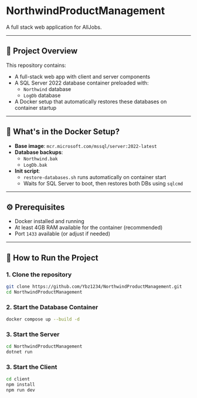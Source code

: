 # NorthwindProductManagement

A full stack web application for AllJobs.

---

## 🧱 Project Overview

This repository contains:

- A full-stack web app with client and server components
- A SQL Server 2022 database container preloaded with:
  - `Northwind` database
  - `LogDb` database
- A Docker setup that automatically restores these databases on container startup

---

## 🐳 What's in the Docker Setup?

- **Base image**: `mcr.microsoft.com/mssql/server:2022-latest`
- **Database backups**:
  - `Northwind.bak`
  - `LogDb.bak`
- **Init script**:
  - `restore-databases.sh` runs automatically on container start
  - Waits for SQL Server to boot, then restores both DBs using `sqlcmd`

---

## ⚙️ Prerequisites

- Docker installed and running
- At least 4GB RAM available for the container (recommended)
- Port `1433` available (or adjust if needed)

---

## 🚀 How to Run the Project

### 1. Clone the repository

```bash
git clone https://github.com/Ybz1234/NorthwindProductManagement.git
cd NorthwindProductManagement

```
### 2. Start the Database Container

```bash
docker compose up --build -d

```

### 3. Start the Server
```bash
cd NorthwindProductManagement
dotnet run

```

### 3. Start the Client
```bash
cd client
npm install
npm run dev

```